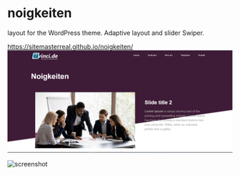 # noigkeiten

layout for the WordPress theme. Adaptive layout and slider Swiper.

https://sitemasterreal.github.io/noigkeiten/
![screenshot](/img/site_1.jpg)

![screenshot](/img/site_2.jpg)
